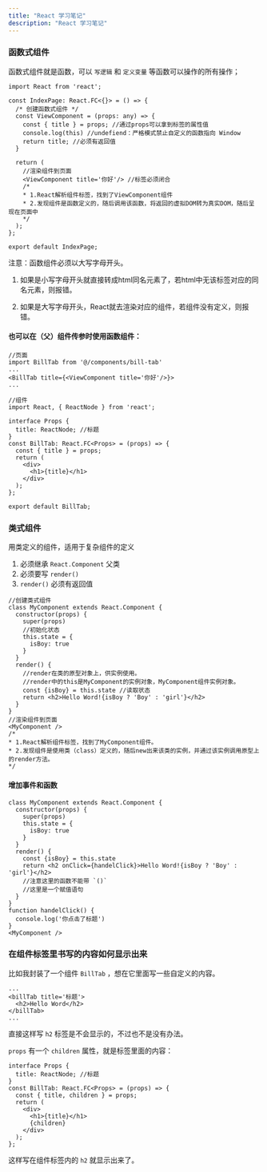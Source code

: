 ```yaml
---
title: "React 学习笔记"
description: "React 学习笔记"
---
```


### 函数式组件

函数式组件就是函数，可以 `写逻辑` 和 `定义变量` 等函数可以操作的所有操作；

```tsx
import React from 'react';

const IndexPage: React.FC<{}> = () => {
  /* 创建函数式组件 */
  const ViewComponent = (props: any) => {
	const { title } = props; //通过props可以拿到标签的属性值
    console.log(this) //undefiend：严格模式禁止自定义的函数指向 Window
    return title; //必须有返回值
  }
  
  return (
    //渲染组件到页面
    <ViewComponent title='你好'/> //标签必须闭合
    /*
    * 1.React解析组件标签，找到了ViewComponent组件
    * 2.发现组件是函数定义的，随后调用该函数，将返回的虚拟DOM转为真实DOM，随后呈现在页面中
    */
  );
};

export default IndexPage;
```

注意：函数组件必须以大写字母开头。

1. 如果是小写字母开头就直接转成html同名元素了，若html中无该标签对应的同名元素，则报错。

2. 如果是大写字母开头，React就去渲染对应的组件，若组件没有定义，则报错。

#### 也可以在（父）组件传参时使用函数组件：

```tsx
//页面
import BillTab from '@/components/bill-tab'
...
<BillTab title={<ViewComponent title='你好'/>}>
...

//组件
import React, { ReactNode } from 'react';

interface Props {
  title: ReactNode; //标题
}
const BillTab: React.FC<Props> = (props) => {
  const { title } = props;
  return (
    <div>
      <h1>{title}</h1>
    </div>
  );
};

export default BillTab;
```

### 类式组件

用类定义的组件，适用于复杂组件的定义

1. 必须继承 `React.Component` 父类
2. 必须要写 `render()` 
3. `render()` 必须有返回值

```tsx
//创建类式组件
class MyComponent extends React.Component {
  constructor(props) {
    super(props)
    //初始化状态
    this.state = {
      isBoy: true
    }
  }
  render() {
    //render在类的原型对象上，供实例使用。
    //render中的this是MyComponent的实例对象，MyComponent组件实例对象。
    const {isBoy} = this.state //读取状态
    return <h2>Hello Word!{isBoy ? 'Boy' : 'girl'}</h2>
  }
}
//渲染组件到页面
<MyComponent />
/*
* 1.React解析组件标签，找到了MyComponent组件。
* 2.发现组件是使用类（class）定义的，随后new出来该类的实例，并通过该实例调用原型上的render方法。
*/
```

#### 增加事件和函数

```tsx
class MyComponent extends React.Component {
  constructor(props) {
    super(props)
    this.state = {
      isBoy: true
    }
  }
  render() {
    const {isBoy} = this.state
    return <h2 onClick={handelClick}>Hello Word!{isBoy ? 'Boy' : 'girl'}</h2>
    //注意这里的函数不能带 `()`
    //这里是一个赋值语句
  }
}
function handelClick() {
  console.log('你点击了标题')
}
<MyComponent />

```



### 在组件标签里书写的内容如何显示出来

比如我封装了一个组件 `BillTab` ，想在它里面写一些自定义的内容。

```tsx
...
<billTab title='标题'>
  <h2>Hello Word</h2>
</billTab>
...
```

直接这样写 `h2` 标签是不会显示的，不过也不是没有办法。

`props` 有一个 `children` 属性，就是标签里面的内容：

```tsx
interface Props {
  title: ReactNode; //标题
}
const BillTab: React.FC<Props> = (props) => {
  const { title, children } = props;
  return (
    <div>
      <h1>{title}</h1>
      {children}
    </div>
  );
};
```

这样写在组件标签内的 `h2` 就显示出来了。